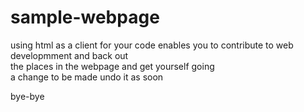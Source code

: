 # sample-webpage
using html as a client for your code enables you to contribute to web developmment and back out<br> the places in the webpage and get yourself going
<br>
a change to be made
undo it as soon

bye-bye
